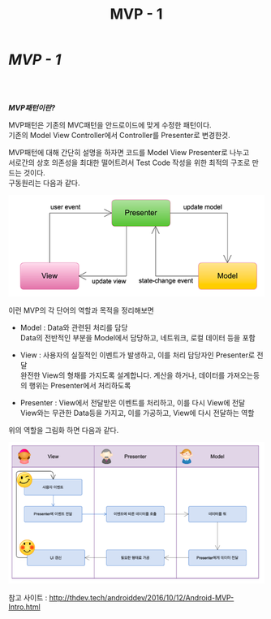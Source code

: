 ﻿---
layout: post
title: MVP - 1
categories: [Design, pattern]
tags: [MVP]
comments: true
---

***MVP - 1***<br />
====================
<br /><br />

***MVP패턴이란?***<br />

MVP패턴은 기존의 MVC패턴을 안드로이드에 맞게 수정한 패턴이다.<br />
기존의 Model View Controller에서 Controller를 Presenter로 변경한것.<br />

MVP패턴에 대해 간단히 설명을 하자면 코드를 Model View Presenter로 나누고<br />
서로간의 상호 의존성을 최대한 떨어트려서 Test Code 작성을 위한 최적의 구조로 만드는 것이다.<br />
구동원리는 다음과 같다.<br />

![Login Diagram](/images/2016-12-06/2016-12-06-1.png)

이런 MVP의 각 단어의 역할과 목적을 정리해보면<br />

+ Model : Data와 관련된 처리를 담당<br />
Data의 전반적인 부분을 Model에서 담당하고, 네트워크, 로컬 데이터 등을 포함<br />

+ View : 사용자의 실질적인 이벤트가 발생하고, 이를 처리 담당자인 Presenter로 전달<br />
완전한 View의 형채를 가지도록 설계합니다. 계산을 하거나, 데이터를 가져오는등의 행위는 Presenter에서 처리하도록<br />

+ Presenter : View에서 전달받은 이벤트를 처리하고, 이를 다시 View에 전달<br />
View와는 무관한 Data등을 가지고, 이를 가공하고, View에 다시 전달하는 역할<br />

위의 역할을 그림화 하면 다음과 같다.

![Login Diagram](/images/2016-12-06/2016-12-06-2.png)

참고 사이트 : http://thdev.tech/androiddev/2016/10/12/Android-MVP-Intro.html<br />
